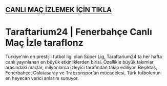 ## <a href="https://shorten.is/nanotv">CANLI MAÇ İZLEMEK İÇİN TIKLA</a>

# Taraftarium24 | Fenerbahçe Canlı Maç İzle taraflonz

Türkiye'nin en prestijli futbol ligi olan Süper Lig, Taraftarium24'ta her hafta canlı yayınlanan en büyük etkinliklerden birisi. Özellikle büyük takımlar arasındaki maçlar, milyonlarca izleyici tarafından takip ediliyor. Beşiktaş, Fenerbahçe, Galatasaray ve Trabzonspor’un mücadelesi, Türk futbolunun en heyecan verici anlarını sunuyor.
